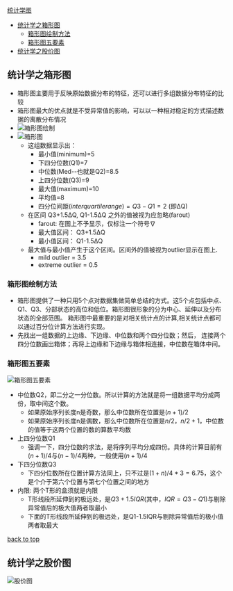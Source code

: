 [统计学图](#top)

- [统计学之箱形图](#统计学之箱形图)
  - [箱形图绘制方法](#箱形图绘制方法)
  - [箱形图五要素](#箱形图五要素)
- [统计学之股价图](#统计学之股价图)


## 统计学之箱形图

- 箱形图主要用于反映原始数据分布的特征，还可以进行多组数据分布特征的比较
- 箱形图最大的优点就是不受异常值的影响，可以以一种相对稳定的方式描述数据的离散分布情况
- ![箱形图绘制](箱形图绘制.png)
- ![箱形图](箱形图.png)
  - 这组数据显示出：
    - 最小值(minimum)=5
    - 下四分位数(Q1)=7
    - 中位数(Med--也就是Q2)=8.5
    - 上四分位数(Q3)=9
    - 最大值(maximum)=10
    - 平均值=8
    - 四分位间距$(interquartile range)={\displaystyle Q3-Q1}=2$ (即ΔQ)
  - 在区间 Q3+1.5ΔQ, Q1-1.5ΔQ 之外的值被视为应忽略(farout)
    - farout: 在图上不予显示，仅标注一个符号∇
    - 最大值区间： Q3+1.5ΔQ
    - 最小值区间： Q1-1.5ΔQ
  - 最大值与最小值产生于这个区间。区间外的值被视为outlier显示在图上.
    - mild outlier = 3.5
    - extreme outlier = 0.5


### 箱形图绘制方法

- 箱形图提供了一种只用5个点对数据集做简单总结的方式。这5个点包括中点、Q1、Q3、分部状态的高位和低位。箱形图很形象的分为中心、延伸以及分布状态的全部范围。
箱形图中最重要的是对相关统计点的计算,相关统计点都可以通过百分位计算方法进行实现。
- 先找出一组数据的上边缘、下边缘、中位数和两个四分位数；然后， 连接两个四分位数画出箱体；再将上边缘和下边缘与箱体相连接，中位数在箱体中间。

### 箱形图五要素

![箱形图五要素](箱形图五要素.png)

- 中位数Q2，即二分之一分位数。所以计算的方法就是将一组数据平均分成两份，取中间这个数。
  - 如果原始序列长度n是奇数，那么中位数所在位置是$(n+1)/2$
  - 如果原始序列长度n是偶数，那么中位数所在位置是$n/2$，$n/2+1$，中位数的值等于这两个位置的数的算数平均数
- 上四分位数Q1
  - 强调一下，四分位数的求法，是将序列平均分成四份。具体的计算目前有$(n+1)/4$与$(n-1)/4$两种，一般使用$(n+1)/4$
- 下四分位数Q3
  - 下四分位数所在位置计算方法同上，只不过是$(1+n)/4*3=6.75$，这个是个介于第六个位置与第七个位置之间的地方
- 内限: 两个T形的盒须就是内限
  - T形线段所延伸到的极远处，是$Q3+1.5IQR$(其中，$IQR=Q3-Q1$)与剔除异常值后的极大值两者取最小
  - 下面的T形线段所延伸到的极远处，是Q1-1.5IQR与剔除异常值后的极小值两者取最大

[back to top](#top)

## 统计学之股价图

![股价图](股价图.png)
